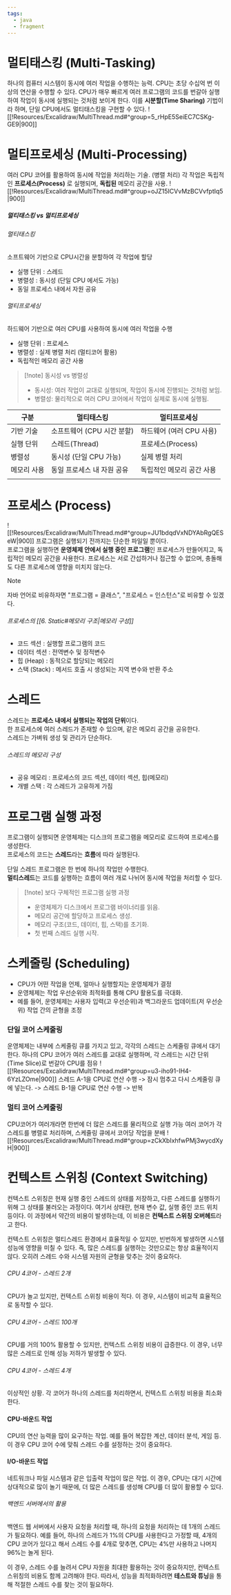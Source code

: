 ```yaml
---
tags:
  - java
  - fragment
---
```


# 멀티태스킹 (Multi-Tasking)
하나의 컴퓨터 시스템이 동시에 여러 작업을 수행하는 능력.
CPU는 초당 수십억 번 이상의 연산을 수행할 수 있다.
CPU가 매우 빠르게 여러 프로그램의 코드를 번갈아 실행하여 작업이 동시에 실행되는 것처럼 보이게 한다.
이를 **시분할(Time Sharing)** 기법이라 하며, 단일 CPU에서도 멀티태스킹을 구현할 수 있다.
![[!Resources/Excalidraw/MultiThread.md#^group=5_rHpE5SeiEC7CSKg-GE9|900]]
# 멀티프로세싱 (Multi-Processing)
여러 CPU 코어를 활용하여 동시에 작업을 처리하는 기술. (병렬 처리)
각 작업은 독립적인 **프로세스(Process)** 로 실행되며, **독립된** 메모리 공간을 사용.
![[!Resources/Excalidraw/MultiThread.md#^group=oJZ15ICVvMzBCVvfptIq5|900]]

##### 멀티태스킹 vs 멀티프로세싱
###### 멀티태스킹
소프트웨어 기반으로 CPU시간을 분할하여 각 작업에 할당
- 실행 단위 : 스레드
- 병렬성 : 동시성 (단일 CPU 에서도 가능)
- 동일 프로세스 내에서 자원 공유
###### 멀티프로세싱
하드웨어 기반으로 여러 CPU를 사용하여 동시에 여러 작업을 수행
- 실행 단위 : 프로세스
- 병렬성 : 실제 병렬 처리 (멀티코어 활용)
- 독립적인 메모리 공간 사용

> [!note] 동시성 vs 병렬성
> - 동시성: 여러 작업이 교대로 실행되며, 작업이 동시에 진행되는 것처럼 보임.
> - 병렬성: 물리적으로 여러 CPU 코어에서 작업이 실제로 동시에 실행됨.

| 구분     | 멀티태스킹             | 멀티프로세싱           |
| ------ | ----------------- | ---------------- |
| 기반 기술  | 소프트웨어 (CPU 시간 분할) | 하드웨어 (여러 CPU 사용) |
| 실행 단위  | 스레드(Thread)       | 프로세스(Process)    |
| 병렬성    | 동시성 (단일 CPU 가능)   | 실제 병렬 처리         |
| 메모리 사용 | 동일 프로세스 내 자원 공유   | 독립적인 메모리 공간 사용   |
|        |                   |                  |
# 프로세스 (Process)
![[!Resources/Excalidraw/MultiThread.md#^group=JU1bdqdVxNDYAbRgQESeW|900]]
프로그램은 실행되기 전까지는 단순한 파일일 뿐이다.  
프로그램을 실행하면 **운영체제 안에서 실행 중인 프로그램**인 프로세스가 만들어지고, 독립적인 메모리 공간을 사용한다.
프로세스는 서로 간섭하거나 접근할 수 없으며, 충돌해도 다른 프로세스에 영향을 미치지 않는다.

> [!note]
> 자바 언어로 비유하자면 "프로그램 = 클래스", "프로세스 = 인스턴스"로 비유할 수 있겠다.
###### 프로세스의 [[6. Static#메모리 구조|메모리 구성]]
- 코드 섹션 : 실행할 프로그램의 코드
- 데이터 섹션 : 전역변수 및 정적변수
- 힙 (Heap) : 동적으로 할당되는 메모리
- 스택 (Stack) : 메서드 호출 시 생성되는 지역 변수와 반환 주소
# 스레드
스레드는 **프로세스 내에서 실행되는 작업의 단위**이다.  
한 프로세스에 여러 스레드가 존재할 수 있으며, 같은 메모리 공간을 공유한다.  
스레드는 가벼워 생성 및 관리가 단순하다.
###### 스레드의 메모리 구성
- 공유 메모리 : 프로세스의 코드 섹션, 데이터 섹션, 힙(메모리)
- 개별 스택 :  각 스레드가 고유하게 가짐
# 프로그램 실행 과정
프로그램이 실행되면 운영체제는 디스크의 프로그램을 메모리로 로드하여 프로세스를 생성한다.  
프로세스의 코드는 **스레드**라는 **흐름**에 따라 실행된다.

단일 스레드 프로그램은 한 번에 하나의 작업만 수행한다.  
**멀티스레드**는 코드를 실행하는 흐름이 여러 개로 나뉘어 동시에 작업을 처리할 수 있다.

> [!note] 보다 구체적인 프로그램 실행 과정
> - 운영체제가 디스크에서 프로그램 바이너리를 읽음.
> - 메모리 공간에 할당하고 프로세스 생성.
> - 메모리 구조(코드, 데이터, 힙, 스택)를 초기화.
> - 첫 번째 스레드 실행 시작.


# 스케줄링 (Scheduling)
- CPU가 어떤 작업을 언제, 얼마나 실행할지는 운영체제가 결정
- 운영체제는 작업 우선순위와 최적화를 통해 CPU 활용도를 극대화.
- 예를 들어, 운영체제는 사용자 입력(고 우선순위)과 백그라운드 업데이트(저 우선순위) 작업 간의 균형을 조정
### 단일 코어 스케줄링
운영체제는 내부에 스케줄링 큐를 가지고 있고, 각각의 스레드는 스케줄링 큐에서 대기한다.
하나의 CPU 코어가 여러 스레드를 교대로 실행하며, 각 스레드는 시간 단위(Time Slice)로 번갈아 CPU를 점유
![[!Resources/Excalidraw/MultiThread.md#^group=u3-iho91-IH4-6YzLZOme|900]]
스레드 A-1을 CPU로 연산 수행 -> 잠시 멈추고 다시 스케줄링 큐에 넣는다.
-> 스레드 B-1을 CPU로 연산 수행 -> 반복

### 멀티 코어 스케줄링
CPU코어가 여러개라면 한번에 더 많은 스레드를 물리적으로 실행 가능
여러 코어가 각 스레드를 병렬로 처리하며, 스케줄링 큐에서 코어당 작업을 분배
![[!Resources/Excalidraw/MultiThread.md#^group=zCkXbIxhfwPMj3wycdXyH|900]]
# 컨텍스트 스위칭 (Context Switching)
컨텍스트 스위칭은 현재 실행 중인 스레드의 상태를 저장하고, 다른 스레드를 실행하기 위해 그 상태를 불러오는 과정이다. 
여기서 상태란, 현재 변수 값, 실행 중인 코드 위치 등이다. 이 과정에서 약간의 비용이 발생하는데, 이 비용은 **컨텍스트 스위칭 오버헤드**라고 한다.

컨텍스트 스위칭은 멀티스레드 환경에서 효율적일 수 있지만, 빈번하게 발생하면 시스템 성능에 영향을 미칠 수 있다. 
즉, 많은 스레드를 실행하는 것만으로는 항상 효율적이지 않다. 
오히려 스레드 수와 시스템 자원의 균형을 맞추는 것이 중요하다.
###### CPU 4코어 - 스레드 2개
CPU가 놀고 있지만, 컨텍스트 스위칭 비용이 적다. 이 경우, 시스템이 비교적 효율적으로 동작할 수 있다.
###### CPU 4코어 - 스레드 100개
CPU를 거의 100% 활용할 수 있지만, 컨텍스트 스위칭 비용이 급증한다. 이 경우, 너무 많은 스레드로 인해 성능 저하가 발생할 수 있다.
###### CPU 4코어 - 스레드 4개
이상적인 상황. 각 코어가 하나의 스레드를 처리하면서, 컨텍스트 스위칭 비용을 최소화한다.

#### CPU-바운드 작업
CPU의 연산 능력을 많이 요구하는 작업. 
예를 들어 복잡한 계산, 데이터 분석, 게임 등. 
이 경우 CPU 코어 수에 맞춰 스레드 수를 설정하는 것이 중요하다.
#### I/O-바운드 작업
네트워크나 파일 시스템과 같은 입출력 작업이 많은 작업. 
이 경우, CPU는 대기 시간에 상대적으로 많이 놀기 때문에, 더 많은 스레드를 생성해 CPU를 더 많이 활용할 수 있다.

###### 백엔드 서버에서의 활용
백엔드 웹 서버에서 사용자 요청을 처리할 때, 하나의 요청을 처리하는 데 1개의 스레드가 필요하다. 
예를 들어, 하나의 스레드가 1%의 CPU를 사용한다고 가정할 때, 4개의 CPU 코어가 있다고 해서 스레드 수를 4개로 맞추면, 
CPU는 4%만 사용하고 나머지 96%는 놀게 된다. 

이 경우, 스레드 수를 늘려서 CPU 자원을 최대한 활용하는 것이 중요하지만, 컨텍스트 스위칭의 비용도 함께 고려해야 한다.
따라서, 성능을 최적화하려면 **테스트와 튜닝**을 통해 적절한 스레드 수를 찾는 것이 필요하다.